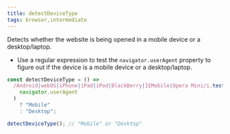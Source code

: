```yaml
---
title: detectDeviceType
tags: browser,intermediate
---
```


Detects whether the website is being opened in a mobile device or a desktop/laptop.

- Use a regular expression to test the `navigator.userAgent` property to figure out if the device is a mobile device or a desktop/laptop.

```js
const detectDeviceType = () =>
  /Android|webOS|iPhone|iPad|iPod|BlackBerry|IEMobile|Opera Mini/i.test(
    navigator.userAgent
  )
    ? "Mobile"
    : "Desktop";
```

```js
detectDeviceType(); // "Mobile" or "Desktop"
```
